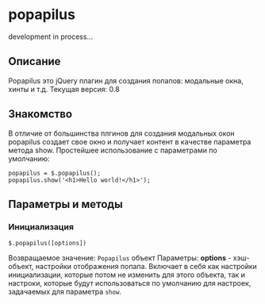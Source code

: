 popapilus
=========

development in process...

Описание
--------

Popapilus это jQuery плагин для создания попапов: модальные окна, хинты и т.д.
Текущая версия: 0.8

Знакомство
----------

В отличие от большинства плгинов для создания модальных окон popapilus создает свое окно и получает контент в качестве параметра метода show.
Простейшее использование с параметрами по умолчанию:

    popapilus = $.popapilus();
    popapilus.show('<h1>Hello world!</h1>');

Параметры и методы
------------------

### Инициализация

`$.popapilus([options])`

Возвращаемое значение: `Popapilus` объект
Параметры:
**options** - хэш-объект, настройки отображения попапа. Включает в себя как настройки инициализации, которые потом не изменить для этого объекта, так и настроки, которые будут использоваться по умолчанию для настроек, задачаемых для параметра `show`.
